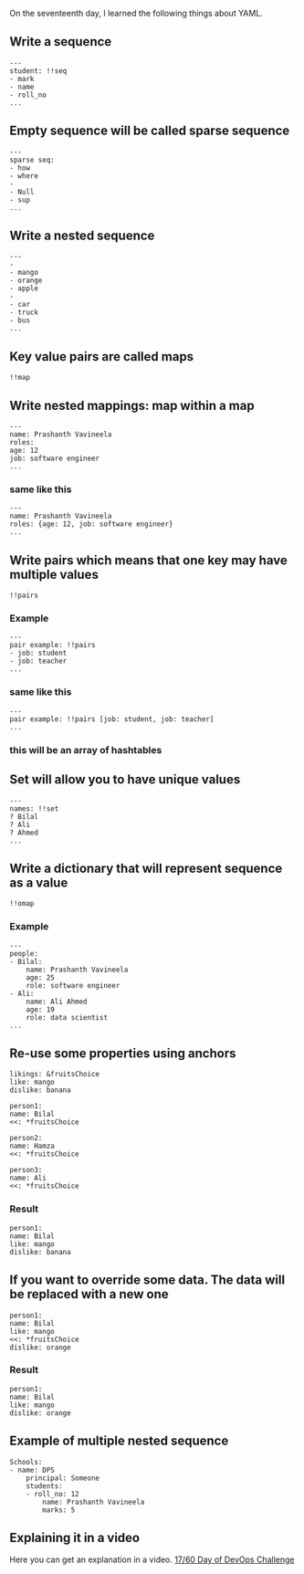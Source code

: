 On the seventeenth day, I learned the following things about YAML.

## Write a sequence

    ---
    student: !!seq
    - mark
    - name
    - roll_no
    ...

## Empty sequence will be called sparse sequence

    ---
    sparse seq:
    - how
    - where
    - 
    - Null
    - sup
    ...

## Write a nested sequence

    ---
    -
    - mango
    - orange
    - apple
    - 
    - car
    - truck
    - bus
    ...

## Key value pairs are called maps
    !!map

## Write nested mappings: map within a map
    
    ---
    name: Prashanth Vavineela
    roles:
    age: 12
    job: software engineer
    ...

### **same like this**

    ---
    name: Prashanth Vavineela
    roles: {age: 12, job: software engineer}
    ...

## Write pairs which means that one key may have multiple values

    !!pairs

### **Example**

    ---
    pair example: !!pairs
    - job: student
    - job: teacher
    ...

### **same like this**

    ---
    pair example: !!pairs [job: student, job: teacher]
    ...

### **this will be an array of hashtables**

## Set will allow you to have unique values

    ---
    names: !!set
    ? Bilal
    ? Ali
    ? Ahmed
    ...

## Write a dictionary that will represent sequence as a value

    !!omap

### **Example**

    ---
    people:
    - Bilal:
        name: Prashanth Vavineela
        age: 25
        role: software engineer
    - Ali:
        name: Ali Ahmed
        age: 19
        role: data scientist
    ...

## Re-use some properties using anchors

    likings: &fruitsChoice
    like: mango
    dislike: banana

    person1:
    name: Bilal
    <<: *fruitsChoice

    person2:
    name: Hamza
    <<: *fruitsChoice

    person3:
    name: Ali
    <<: *fruitsChoice

### **Result**

    person1:
    name: Bilal
    like: mango
    dislike: banana

## If you want to override some data. The data will be replaced with a new one

    person1:
    name: Bilal
    like: mango
    <<: *fruitsChoice
    dislike: orange

### **Result**

    person1:
    name: Bilal
    like: mango
    dislike: orange

## Example of multiple nested sequence

    Schools:
    - name: DPS
        principal: Someone
        students:
        - roll_no: 12
            name: Prashanth Vavineela
            marks: 5

## **Explaining it in a video**

Here you can get an explanation in a video. [17/60 Day of DevOps Challenge](https://www.youtube.com/watch?v=fW57FPJnAcg&list=PLptbpfKzsc3BtEki4tHQm5Xmpj8w1_JlM&index=16)